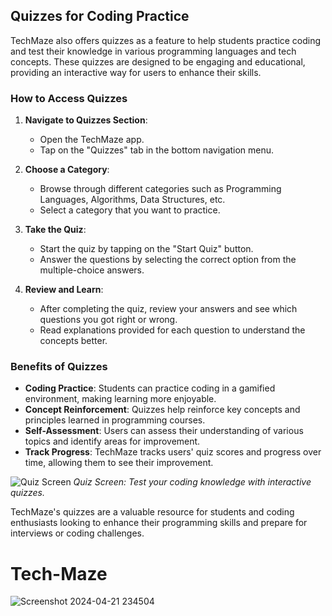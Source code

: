 ## Quizzes for Coding Practice

TechMaze also offers quizzes as a feature to help students practice coding and test their knowledge in various programming languages and tech concepts. These quizzes are designed to be engaging and educational, providing an interactive way for users to enhance their skills.

### How to Access Quizzes

1. **Navigate to Quizzes Section**:
   - Open the TechMaze app.
   - Tap on the "Quizzes" tab in the bottom navigation menu.

2. **Choose a Category**:
   - Browse through different categories such as Programming Languages, Algorithms, Data Structures, etc.
   - Select a category that you want to practice.

3. **Take the Quiz**:
   - Start the quiz by tapping on the "Start Quiz" button.
   - Answer the questions by selecting the correct option from the multiple-choice answers.

4. **Review and Learn**:
   - After completing the quiz, review your answers and see which questions you got right or wrong.
   - Read explanations provided for each question to understand the concepts better.

### Benefits of Quizzes

- **Coding Practice**: Students can practice coding in a gamified environment, making learning more enjoyable.
- **Concept Reinforcement**: Quizzes help reinforce key concepts and principles learned in programming courses.
- **Self-Assessment**: Users can assess their understanding of various topics and identify areas for improvement.
- **Track Progress**: TechMaze tracks users' quiz scores and progress over time, allowing them to see their improvement.

![Quiz Screen](screenshots/quiz_screen.png)
*Quiz Screen: Test your coding knowledge with interactive quizzes.*

TechMaze's quizzes are a valuable resource for students and coding enthusiasts looking to enhance their programming skills and prepare for interviews or coding challenges.


# Tech-Maze
![Screenshot 2024-04-21 234504](https://github.com/Akash-Gottiparthi/Tech-Maze/assets/114044168/2456854d-6f0d-4aa1-9c98-551588c3f42e)

